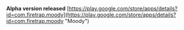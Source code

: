 **Alpha version released**
[https://play.google.com/store/apps/details?id=com.firetrap.moody](https://play.google.com/store/apps/details?id=com.firetrap.moody "Moody")